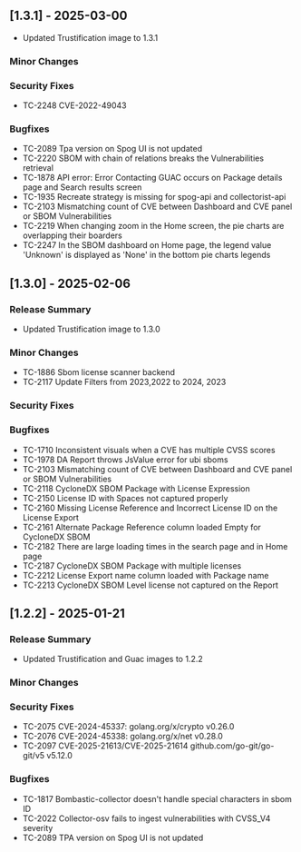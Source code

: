 ## [1.3.1] - 2025-03-00
- Updated Trustification image to 1.3.1

### Minor Changes

### Security Fixes
- TC-2248 CVE-2022-49043

### Bugfixes
- TC-2089 Tpa version on Spog UI is not updated
- TC-2220 SBOM with chain of relations breaks the Vulnerabilities retrieval
- TC-1878 API error: Error Contacting GUAC occurs on Package details page and Search results screen
- TC-1935 Recreate strategy is missing for spog-api and collectorist-api
- TC-2103 Mismatching count of CVE between Dashboard and CVE panel or SBOM Vulnerabilities
- TC-2219 When changing zoom in the Home screen, the pie charts are overlapping their boarders
- TC-2247 In the SBOM dashboard on Home page, the legend value 'Unknown' is displayed as 'None' in the bottom pie charts legends

## [1.3.0] - 2025-02-06
### Release Summary
- Updated Trustification image to 1.3.0

### Minor Changes
- TC-1886 Sbom license scanner backend
- TC-2117 Update Filters from 2023,2022 to 2024, 2023

### Security Fixes

### Bugfixes
- TC-1710 Inconsistent visuals when a CVE has multiple CVSS scores
- TC-1978 DA Report throws JsValue error for ubi sboms
- TC-2103 Mismatching count of CVE between Dashboard and CVE panel or SBOM Vulnerabilities
- TC-2118 CycloneDX SBOM Package with License Expression
- TC-2150 License ID with Spaces not captured properly
- TC-2160 Missing License Reference and Incorrect License ID on the License Export
- TC-2161 Alternate Package Reference column loaded Empty for CycloneDX SBOM
- TC-2182 There are large loading times in the search page and in Home page
- TC-2187 CycloneDX SBOM Package with multiple licenses
- TC-2212 License Export name column loaded with Package name
- TC-2213 CycloneDX SBOM Level license not captured on the Report

## [1.2.2] - 2025-01-21

### Release Summary
- Updated Trustification and Guac images to 1.2.2

### Minor Changes

### Security Fixes
- TC-2075 CVE-2024-45337: golang.org/x/crypto v0.26.0
- TC-2076 CVE-2024-45338: golang.org/x/net v0.28.0
- TC-2097 CVE-2025-21613/CVE-2025-21614 github.com/go-git/go-git/v5 v5.12.0

### Bugfixes
- TC-1817 Bombastic-collector doesn't handle special characters in sbom ID
- TC-2022 Collector-osv fails to ingest vulnerabilities with CVSS_V4 severity
- TC-2089 TPA version on Spog UI is not updated
